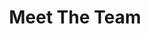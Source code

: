 ---
title: Meet The Team
layout: team
permalink: /team/
cssfield: team.css

title_txt: "Meet The Team"
subtitle_txt: "Dr. Philip Awadalla, Principal Investigator"
main_txt: "Dr. Philip Awadalla, PhD, is Director of Computational Biology and Senior Investigator at the Ontario Institute for Cancer Research, Professor of Population and Medical Genomics at the University of Toronto and is a Director and Principal Investigator of the Ontario Health Study/Canadian Partnership for Tomorrow Project. He is also the Director of the Genome Canada Canadian Data Integration Centre. Dr. Awadalla was trained at the University of Edinburgh and his team focuses on the development of next-generation genomics approaches, model-based tools and population-based approaches to study mutation rates, genome biology and cancer. His team’s research also focuses on systems and population genomics approaches to capture signals in population-based samples or families as well as tools to capture rare or de novo variants and pathways, potentially critical to disease phenotypes. Dr. Awadalla’s main research interests include identifying genomic determinants of blood disorders and cancers, understanding mutation and recombination biology and genomic epidemiology of age-related disorders in population cohorts."
image_txt: "/assets/site/images/awadalla.png"

readBio_txt: Read Bio

join:
    title_txt: Join the Team
    image_txt: /assets/site/images/icon-people.svg
    detail_txt: If you think you would be a great fit with our team please explore our opportunities
    button_txt: "Join The Team"
    link_txt: "/join/"

alumni:
    title_txt: Alumni
    types_list:
      - type_txt: Postdocs
      - type_txt: PhD. Students
      - type_txt: MSc. / DESS Students
      - type_txt: Staff
---